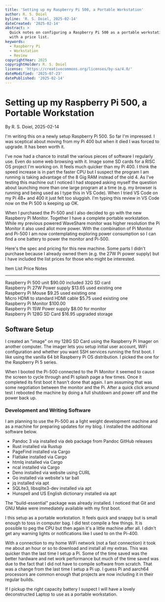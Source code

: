```yaml
---
title: 'Setting up my Raspberry Pi 500, a Portable Workstation'
author: R. S. Doiel
byline: 'R. S. Doiel, 2025-02-14'
dateCreated: '2025-02-14'
abstract: >
  Quick notes on configuring a Raspberry Pi 500 as a portable workstation along
  with a price list.
keywords:
  - Raspberry Pi
  - Workstation
  - Review
copyrightYear: 2025
copyrightHolder: R. S. Doiel
license: 'https://creativecommons.org/licenses/by-sa/4.0/'
dateModified: '2025-07-23'
datePublished: '2025-02-14'
---
```


# Setting up my Raspberry Pi 500, a Portable Workstation

By R. S. Doiel, 2025-02-14

I'm  writing this on a newly setup Raspberry Pi 500. So far I'm impressed. I was sceptical about moving from my Pi 400 but when it died I was forced to upgrade. It has been worth it.

I've now had a chance to install the various pieces of software I regularly use. Even do some web browsing with it. Image some SD cards for a RISC OS project I'm working on. It feels much quicker than my Pi 400. I think the speed increase is in part the faster CPU but I suspect the program I am running is taking advantage of the 8 Gig RAM instead of the old 4. As I've testing this machine out I noticed I had stopped asking myself the question about launching more than one large program at a time (e.g. my browser is running and being used as I type this in VS Code). When I tried VS Code on my Pi 4B+ and 400 it just felt too sluggish. I'm typing this review in VS Code now on the Pi 500 is keeping up OK.

When I purchased the Pi-500 and I also decided to go with the new Raspberry Pi Monitor. Together I have a complete portable workstation. While my previous powered WaveShare monitor was higher resolution the Pi Monitor it  also used allot more power.  With the combination of Pi Monitor and Pi-500 I am now contemplating exploring power consumption so I can find a one battery to power the monitor and Pi-500.

Here's the spec and pricing for this new machine. Some parts I didn't purchase because I already owned them (e.g. the 27W Pi power supply) but I have included the list prices for those who might be interested.

Item                                List Price    Notes                   
----------------------------------  ------------  -----------------------
Raspberry Pi 500 unit               $90.00        included  32G SD card  
Raspberry Pi 27W Power supply       $13.65        used existing one      
Raspberry Pi Mouse                  $9.25         used existing one      
Micro HDMI to standard HDMI cable   $5.75         used existing one      
Raspberry Pi Monitor                $100.00                              
Raspberry Pi 15W Power supply       $8.00         for monitor            
Raspberry Pi 128G SD Card           $16.95        upgraded storage       


## Software Setup

I created an "image" on my 128G SD Card using the Raspberry Pi Imager on another computer.  The imager lets you setup initial user account, WiFi configuration and whether you want SSH services running the first boot. I like using the vanilla 64 bit Raspberry Pi OS distribution. I picked the one for the Raspberry Pi 5 series.

When I booted the Pi-500 connected to the Pi Monitor it seemed to cause the screen to cycle through and Pi splash page a few times. Once it completed its first boot it hasn't done that again. I am assuming that was some negotiation between the monitor and the Pi. After a quick click around test I rebooted the machine by doing a full shutdown and power off and the power back up.

### Development and Writing Software

I am planning to use the Pi-500 as a light weight development machine and as a machine for preparing updates for my blog. I installed the additional software below.

- Pandoc 3 via installed via deb package from Pandoc GitHub releases
- Rust installed via Rustup
- PageFind installed via Cargo
- Flatlake installed via Cargo
- htmlq installed via Cargo
- ncal installed via Cargo
- Deno installed via website using CURL
- Go installed via website's tar ball
- jq installed via apt
- SQLite3, libsqlite3-dev installed via apt
- Hunspell and US English dictionary installed via apt

The "build-essential" package was already installed. I noticed that Git and GNU Make were immediately available with my first boot.

I this setup as a portable  workstation. It feels quick and snappy but is small enough to toss in computer bag. I did test compile a few things. It is possible to peg the CPU but then again it's a little machine after all. I didn't get any warning lights or notifications like I used to on the Pi-400.

With a connection to my home WiFi network (not a fast connection) it took me about an hour or so to download and install all my extras. This was quicker than the last time I setup a Pi. Some of the time saved was the better hardware and net work performance but much of the time saved was due to the fact that I did not have to compile software from scratch. That was a change from the last time I setup a Pi up.  I guess  Pi and aarch64 processors are common enough that projects are now including it in their regular builds.

If  I pickup the right capacity battery I suspect I will have a lovely deconstructed Laptop to use as a portable workstation.